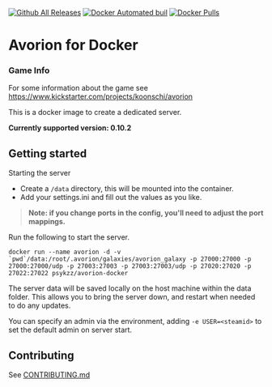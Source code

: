 [![Github All Releases](https://img.shields.io/github/downloads/psykzz/avorion-docker/total.svg?style=flat-square)]() [![Docker Automated buil](https://img.shields.io/docker/automated/psykzz/avorion-docker.svg?style=flat-square)]() [![Docker Pulls](https://img.shields.io/docker/pulls/psykzz/avorion-docker.svg?style=flat-square)]()

Avorion for Docker
==================


### Game Info

For some information about the game see https://www.kickstarter.com/projects/koonschi/avorion

This is a docker image to create a dedicated server.

**Currently supported version: 0.10.2**


## Getting started
Starting the server 

* Create a `/data` directory, this will be mounted into the container.
* Add your settings.ini and fill out the values as you like.

> **Note: if you change ports in the config, you'll need to adjust the port mappings.**

Run the following to start the server.
```
docker run --name avorion -d -v `pwd`/data:/root/.avorion/galaxies/avorion_galaxy -p 27000:27000 -p 27000:27000/udp -p 27003:27003 -p 27003:27003/udp -p 27020:27020 -p 27022:27022 psykzz/avorion-docker
```

The server data will be saved locally on the host machine within the data folder. This allows you to bring the server down, and restart when needed to do any updates.

You can specify an admin via the environment, adding `-e USER=<steamid>` to set the default admin on server start.


## Contributing

See [CONTRIBUTING.md](CONTRIBUTING.md)


